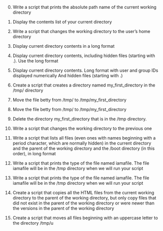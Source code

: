 0. Write a script that prints the absolute path name of the current working directory

1. Display the contents list of your current directory

2. Write a script that changes the working directory to the user’s home directory

3. Display current directory contents in a long format

4. Display current directory contents, including hidden files (starting with .). Use the long format

5. Display current directory contents.  Long format with user and group IDs displayed numerically And hidden files (starting with .)

6. Create a script that creates a directory named my_first_directory in the /tmp/ directory

7. Move the file betty from /tmp/ to /tmp/my_first_directory

8. Move the file betty from /tmp/ to /tmp/my_first_directory

9. Delete the directory my_first_directory that is in the /tmp directory.

 10.  Write a script that changes the working directory to the previous one

 11. Write a script that lists all files (even ones with names beginning with a period character, which are normally hidden) in the current directory and the parent of the working directory and the /boot directory (in this order), in long format

 12. Write a script that prints the type of the file named iamafile. The file iamafile will be in the /tmp directory when we will run your script

 13. Write a script that prints the type of the file named iamafile. The file iamafile will be in the /tmp directory when we will run your script

 14. Create a script that copies all the HTML files from the current working directory to the parent of the working directory, but only copy files that did not exist in the parent of the working directory or were newer than the versions in the parent of the working directory

 15. Create a script that moves all files beginning with an uppercase letter to the directory /tmp/u
